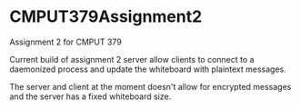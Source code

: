 # CMPUT379Assignment2
Assignment 2 for CMPUT 379

Current build of assignment 2 server allow clients
to connect to a daemonized process and update the
whiteboard with plaintext messages.

The server and client at the moment doesn't allow
for encrypted messages and the server has a fixed
whiteboard size.
